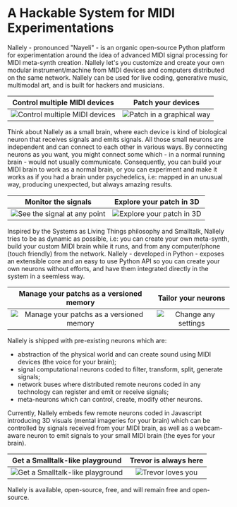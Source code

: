 <!-- BEGIN ARISE ------------------------------
Title:: "Nallely MIDI"

Author:: "Dr. Schlange"
Description:: "Nallely is an experimental organic system for advanced MIDI patching, live coding, generative music, and multimodal art, built for hacker/musicians, developed in Python, inspired by Smalltalk and Systems as Living Things"
Language:: "en"
Thumbnail:: "arise-icon.png"
Published Date:: "2025-06-12"
Modified Date:: "2025-09-17"

content_header:: "false"
rss_hide:: "true"
---- END ARISE \\ DO NOT MODIFY THIS LINE ---->

# A Hackable System for MIDI Experimentations

Nallely - pronounced "Nayeli" - is an organic open-source Python platform for experimentation around the idea of advanced MIDI signal processing for MIDI meta-synth creation. Nallely let's you customize and create your own modular instrument/machine from MIDI devices and computers distributed on the same network. Nallely can be used for live coding, generative music, multimodal art, and is built for hackers and musicians.

| Control multiple MIDI devices |  Patch your devices
:-------------------------:|:-------------------------:
![Control multiple MIDI devices](https://github.com/user-attachments/assets/df545edc-6fa8-424f-9039-dd2046a9f406) | ![Patch in a graphical way](https://github.com/user-attachments/assets/d5d96809-159d-4cbb-81e2-5a1b7c3f9452)



Think about Nallely as a small brain, where each device is kind of biological neuron that receives signals and emits signals. All those small neurons are independent and can connect to each other in various ways. By connecting neurons as you want, you might connect some which - in a normal running brain - would not usually communicate. Consequently, you can build your MIDI brain to work as a normal brain, or you can experiment and make it works as if you had a brain under psychedelics, i.e: mapped in an unusual way, producing unexpected, but always amazing results.

| Monitor the signals | Explore your patch in 3D
:-------------------------:|:-------------------------:
![See the signal at any point](https://github.com/user-attachments/assets/94e8cb6b-44a8-407b-acdb-1b66a148ad71) | ![Explore your patch in 3D](https://github.com/user-attachments/assets/6d5abee2-73af-4ea8-a68a-7445e64cf0e6)

Inspired by the Systems as Living Things philosophy and Smalltalk, Nallely tries to be as dynamic as possible, i.e: you can create your own meta-synth, build your custom MIDI brain while it runs, and from any computer/phone (touch friendly) from the network. Nallely - developed in Python - exposes an extensible core and an easy to use Python API so you can create your own neurons without efforts, and have them integrated directly in the system in a seemless way.


| Manage your patchs as a versioned memory | Tailor your neurons
:-------------------------:|:-------------------------:
![Manage your patchs as a versioned memory](https://github.com/user-attachments/assets/177cb536-dee2-4f1d-9275-49cf0805fb13) | ![Change any settings](https://github.com/user-attachments/assets/3509e077-cc97-424f-ac52-3c382e0fbaaa)


Nallely is shipped with pre-existing neurons which are:

* abstraction of the physical world and can create sound using MIDI devices (the voice for your brain);
* signal computational neurons coded to filter, transform, split, generate signals;
* network buses where distributed remote neurons coded in any technology can register and emit or receive signals;
* meta-neurons which can control, create, modify other neurons.

Currently, Nallely embeds few remote neurons coded in Javascript introducing 3D visuals (mental imageries for your brain) which can be controlled by signals received from your MIDI brain, as well as a webcam-aware neuron to emit signals to your small MIDI brain (the eyes for your brain).

| Get a Smalltalk-like playground | Trevor is always here
:-------------------------:|:-------------------------:
![Get a Smalltalk-like playground](https://github.com/user-attachments/assets/e247e41e-8850-4987-80a1-2ce6d98d72b6) | ![Trevor loves you](https://github.com/user-attachments/assets/13b208d3-14b3-44aa-8e28-9344eca69f60)


Nallely is available, open-source, free, and will remain free and open-source.